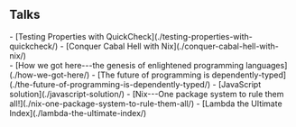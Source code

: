 ## Talks

<div class="talks">
- [Testing Properties with QuickCheck](./testing-properties-with-quickcheck/)
- [Conquer Cabal Hell with Nix](./conquer-cabal-hell-with-nix/)
</div>

<div class="wip-talks">
- [How we got here---the genesis of enlightened programming languages](./how-we-got-here/)
- [The future of programming is dependently-typed](./the-future-of-programming-is-dependently-typed/)
- [JavaScript solution](./javascript-solution/)
- [Nix---One package system to rule them all!](./nix-one-package-system-to-rule-them-all/)
- [Lambda the Ultimate Index](./lambda-the-ultimate-index/)
</div>

